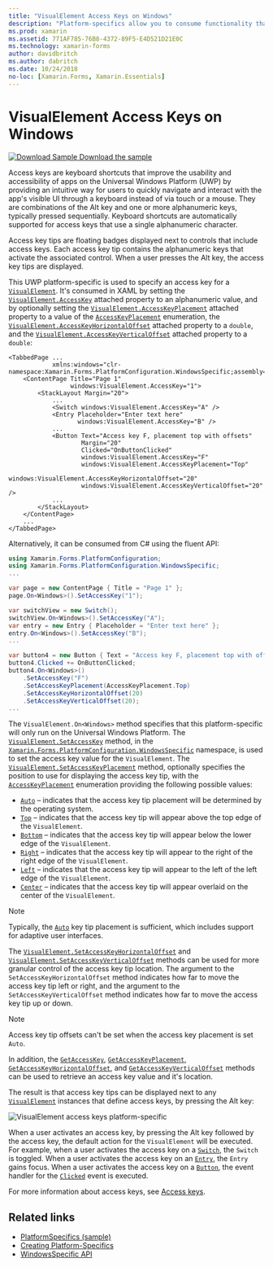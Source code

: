 ```yaml
---
title: "VisualElement Access Keys on Windows"
description: "Platform-specifics allow you to consume functionality that's only available on a specific platform, without implementing custom renderers or effects. This article explains how to consume the Windows platform-specific that specifies an access key for a VisualElement."
ms.prod: xamarin
ms.assetid: 771AF785-76B8-4372-89F5-E4D521D21E0C
ms.technology: xamarin-forms
author: davidbritch
ms.author: dabritch
ms.date: 10/24/2018
no-loc: [Xamarin.Forms, Xamarin.Essentials]
---
```


# VisualElement Access Keys on Windows

[![Download Sample](~/media/shared/download.png) Download the sample](https://docs.microsoft.com/samples/xamarin/xamarin-forms-samples/userinterface-platformspecifics)

Access keys are keyboard shortcuts that improve the usability and accessibility of apps on the Universal Windows Platform (UWP) by providing an intuitive way for users to quickly navigate and interact with the app's visible UI through a keyboard instead of via touch or a mouse. They are combinations of the Alt key and one or more alphanumeric keys, typically pressed sequentially. Keyboard shortcuts are automatically supported for access keys that use a single alphanumeric character.

Access key tips are floating badges displayed next to controls that include access keys. Each access key tip contains the alphanumeric keys that activate the associated control. When a user presses the Alt key, the access key tips are displayed.

This UWP platform-specific is used to specify an access key for a [`VisualElement`](xref:Xamarin.Forms.VisualElement). It's consumed in XAML by setting the [`VisualElement.AccessKey`](xref:Xamarin.Forms.PlatformConfiguration.WindowsSpecific.VisualElement.AccessKeyProperty) attached property to an alphanumeric value, and by optionally setting the [`VisualElement.AccessKeyPlacement`](xref:Xamarin.Forms.PlatformConfiguration.WindowsSpecific.VisualElement.AccessKeyPlacementProperty) attached property to a value of the [`AccessKeyPlacement`](xref:Xamarin.Forms.AccessKeyPlacement) enumeration, the [`VisualElement.AccessKeyHorizontalOffset`](xref:Xamarin.Forms.PlatformConfiguration.WindowsSpecific.VisualElement.AccessKeyHorizontalOffsetProperty) attached property to a `double`, and the [`VisualElement.AccessKeyVerticalOffset`](xref:Xamarin.Forms.PlatformConfiguration.WindowsSpecific.VisualElement.AccessKeyVerticalOffsetProperty) attached property to a `double`:

```xaml
<TabbedPage ...
            xmlns:windows="clr-namespace:Xamarin.Forms.PlatformConfiguration.WindowsSpecific;assembly=Xamarin.Forms.Core">
    <ContentPage Title="Page 1"
                 windows:VisualElement.AccessKey="1">
        <StackLayout Margin="20">
            ...
            <Switch windows:VisualElement.AccessKey="A" />
            <Entry Placeholder="Enter text here"
                   windows:VisualElement.AccessKey="B" />
            ...
            <Button Text="Access key F, placement top with offsets"
                    Margin="20"
                    Clicked="OnButtonClicked"
                    windows:VisualElement.AccessKey="F"
                    windows:VisualElement.AccessKeyPlacement="Top"
                    windows:VisualElement.AccessKeyHorizontalOffset="20"
                    windows:VisualElement.AccessKeyVerticalOffset="20" />
            ...
        </StackLayout>
    </ContentPage>
    ...
</TabbedPage>
```

Alternatively, it can be consumed from C# using the fluent API:

```csharp
using Xamarin.Forms.PlatformConfiguration;
using Xamarin.Forms.PlatformConfiguration.WindowsSpecific;
...

var page = new ContentPage { Title = "Page 1" };
page.On<Windows>().SetAccessKey("1");

var switchView = new Switch();
switchView.On<Windows>().SetAccessKey("A");
var entry = new Entry { Placeholder = "Enter text here" };
entry.On<Windows>().SetAccessKey("B");
...

var button4 = new Button { Text = "Access key F, placement top with offsets", Margin = new Thickness(20) };
button4.Clicked += OnButtonClicked;
button4.On<Windows>()
    .SetAccessKey("F")
    .SetAccessKeyPlacement(AccessKeyPlacement.Top)
    .SetAccessKeyHorizontalOffset(20)
    .SetAccessKeyVerticalOffset(20);
...
```

The `VisualElement.On<Windows>` method specifies that this platform-specific will only run on the Universal Windows Platform. The [`VisualElement.SetAccessKey`](xref:Xamarin.Forms.PlatformConfiguration.WindowsSpecific.VisualElement.SetAccessKey(Xamarin.Forms.IPlatformElementConfiguration{Xamarin.Forms.PlatformConfiguration.Windows,Xamarin.Forms.VisualElement},System.String)) method, in the [`Xamarin.Forms.PlatformConfiguration.WindowsSpecific`](xref:Xamarin.Forms.PlatformConfiguration.WindowsSpecific) namespace, is used to set the access key value for the `VisualElement`. The [`VisualElement.SetAccessKeyPlacement`](xref:Xamarin.Forms.PlatformConfiguration.WindowsSpecific.VisualElement.SetAccessKeyPlacement(Xamarin.Forms.IPlatformElementConfiguration{Xamarin.Forms.PlatformConfiguration.Windows,Xamarin.Forms.VisualElement},Xamarin.Forms.AccessKeyPlacement)) method, optionally specifies the position to use for displaying the access key tip, with the [`AccessKeyPlacement`](xref:Xamarin.Forms.AccessKeyPlacement) enumeration providing the following possible values:

- [`Auto`](xref:Xamarin.Forms.AccessKeyPlacement.Auto) – indicates that the access key tip placement will be determined by the operating system.
- [`Top`](xref:Xamarin.Forms.AccessKeyPlacement.Top) – indicates that the access key tip will appear above the top edge of the `VisualElement`.
- [`Bottom`](xref:Xamarin.Forms.AccessKeyPlacement.Bottom) – indicates that the access key tip will appear below the lower edge of the `VisualElement`.
- [`Right`](xref:Xamarin.Forms.AccessKeyPlacement.Right) – indicates that the access key tip will appear to the right of the right edge of the `VisualElement`.
- [`Left`](xref:Xamarin.Forms.AccessKeyPlacement.Left) – indicates that the access key tip will appear to the left of the left edge of the `VisualElement`.
- [`Center`](xref:Xamarin.Forms.AccessKeyPlacement.Center) – indicates that the access key tip will appear overlaid on the center of the `VisualElement`.

> [!NOTE]
> Typically, the [`Auto`](xref:Xamarin.Forms.AccessKeyPlacement.Auto) key tip placement is sufficient, which includes support for adaptive user interfaces.

The [`VisualElement.SetAccessKeyHorizontalOffset`](xref:Xamarin.Forms.PlatformConfiguration.WindowsSpecific.VisualElement.SetAccessKeyHorizontalOffset(Xamarin.Forms.IPlatformElementConfiguration{Xamarin.Forms.PlatformConfiguration.Windows,Xamarin.Forms.VisualElement},System.Double)) and [`VisualElement.SetAccessKeyVerticalOffset`](xref:Xamarin.Forms.PlatformConfiguration.WindowsSpecific.VisualElement.SetAccessKeyVerticalOffset(Xamarin.Forms.IPlatformElementConfiguration{Xamarin.Forms.PlatformConfiguration.Windows,Xamarin.Forms.VisualElement},System.Double)) methods can be used for more granular control of the access key tip location. The argument to the `SetAccessKeyHorizontalOffset` method indicates how far to move the access key tip left or right, and the argument to the `SetAccessKeyVerticalOffset` method indicates how far to move the access key tip up or down.

>[!NOTE]
> Access key tip offsets can't be set when the access key placement is set `Auto`.

In addition, the [`GetAccessKey`](xref:Xamarin.Forms.PlatformConfiguration.WindowsSpecific.VisualElement.GetAccessKey(Xamarin.Forms.IPlatformElementConfiguration{Xamarin.Forms.PlatformConfiguration.Windows,Xamarin.Forms.VisualElement})), [`GetAccessKeyPlacement`](xref:Xamarin.Forms.PlatformConfiguration.WindowsSpecific.VisualElement.GetAccessKeyPlacement(Xamarin.Forms.IPlatformElementConfiguration{Xamarin.Forms.PlatformConfiguration.Windows,Xamarin.Forms.VisualElement})), [`GetAccessKeyHorizontalOffset`](xref:Xamarin.Forms.PlatformConfiguration.WindowsSpecific.VisualElement.GetAccessKeyHorizontalOffset(Xamarin.Forms.IPlatformElementConfiguration{Xamarin.Forms.PlatformConfiguration.Windows,Xamarin.Forms.VisualElement})), and [`GetAccessKeyVerticalOffset`](xref:Xamarin.Forms.PlatformConfiguration.WindowsSpecific.VisualElement.GetAccessKeyVerticalOffset(Xamarin.Forms.IPlatformElementConfiguration{Xamarin.Forms.PlatformConfiguration.Windows,Xamarin.Forms.VisualElement})) methods can be used to retrieve an access key value and it's location.

The result is that access key tips can be displayed next to any [`VisualElement`](xref:Xamarin.Forms.VisualElement) instances that define access keys, by pressing the Alt key:

![VisualElement access keys platform-specific](visualelement-access-keys-images/visualelement-accesskeys.png "VisualElement access keys platform-specific")

When a user activates an access key, by pressing the Alt key followed by the access key, the default action for the `VisualElement` will be executed. For example, when a user activates the access key on a [`Switch`](xref:Xamarin.Forms.Switch), the `Switch` is toggled. When a user activates the access key on an [`Entry`](xref:Xamarin.Forms.Entry), the `Entry` gains focus. When a user activates the access key on a [`Button`](xref:Xamarin.Forms.Button), the event handler for the [`Clicked`](xref:Xamarin.Forms.Button.Clicked) event is executed.

For more information about access keys, see [Access keys](/windows/uwp/design/input/access-keys#key-tip-positioning).

## Related links

- [PlatformSpecifics (sample)](https://docs.microsoft.com/samples/xamarin/xamarin-forms-samples/userinterface-platformspecifics)
- [Creating Platform-Specifics](~/xamarin-forms/platform/platform-specifics/index.md#creating-platform-specifics)
- [WindowsSpecific API](xref:Xamarin.Forms.PlatformConfiguration.WindowsSpecific)
